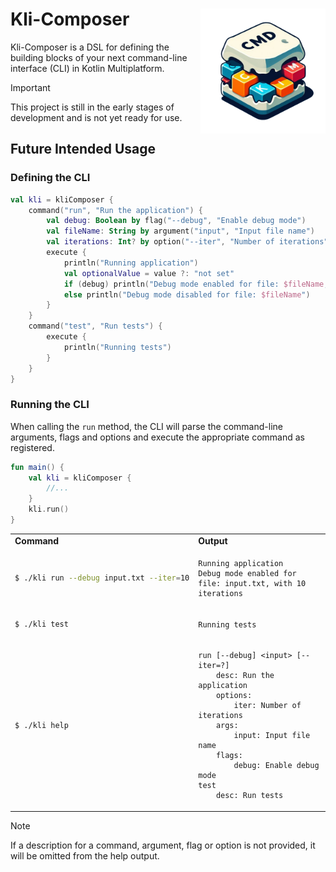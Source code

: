 # Kli-Composer <img src="./docs/images/kli-composer-logo.png" width="200" align="right" />

Kli-Composer is a DSL for defining the building blocks of your next command-line interface (CLI) in Kotlin
Multiplatform.

> [!IMPORTANT]
> This project is still in the early stages of development and is not yet ready for use.

## Future Intended Usage

### Defining the CLI

```kotlin
val kli = kliComposer {
    command("run", "Run the application") {
        val debug: Boolean by flag("--debug", "Enable debug mode")
        val fileName: String by argument("input", "Input file name")
        val iterations: Int? by option("--iter", "Number of iterations")
        execute {
            println("Running application")
            val optionalValue = value ?: "not set"
            if (debug) println("Debug mode enabled for file: $fileName, with $iterations iterations")
            else println("Debug mode disabled for file: $fileName")
        }
    }
    command("test", "Run tests") {
        execute {
            println("Running tests")
        }
    }
}
```

### Running the CLI

When calling the `run` method, the CLI will parse the command-line arguments,
flags and options and execute the appropriate command as registered.

```kotlin
fun main() {
    val kli = kliComposer {
        //... 
    }
    kli.run()
}
```

<table>
<tr>
<td> <strong> Command </strong> </td> <td> <strong> Output </strong> </td>
</tr>
<tr>
<td>

```bash
$ ./kli run --debug input.txt --iter=10
```

</td>
<td>

```
Running application
Debug mode enabled for file: input.txt, with 10 iterations
```

</td>
</tr>
<tr>
<td>

```bash
$ ./kli test
```

</td>
<td>

```
Running tests
```

</td>
<tr>
<td>

```bash
$ ./kli help
```

</td>
<td>

```
run [--debug] <input> [--iter=?]
    desc: Run the application
    options:
        iter: Number of iterations
    args:
        input: Input file name
    flags:
        debug: Enable debug mode
test
    desc: Run tests
```

</tr>
</table>

> [!NOTE]
> If a description for a command, argument, flag or option is not provided, it will be omitted from the help output.
